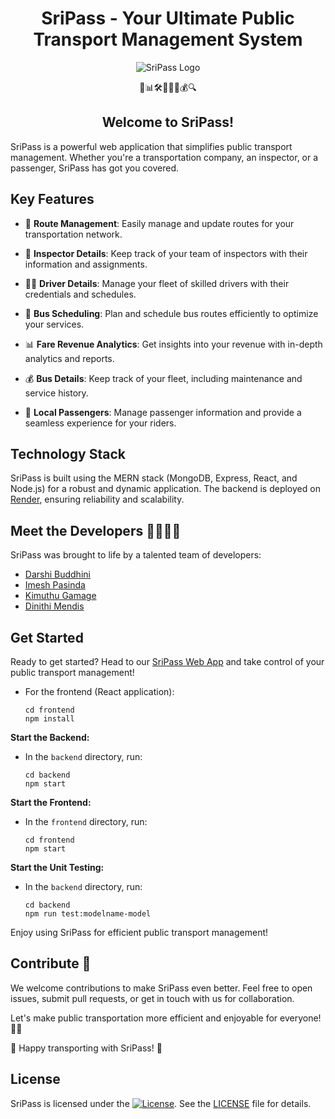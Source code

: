 <h1 align="center">SriPass - Your Ultimate Public Transport Management System</h1>
<p align="center">
  <img src="https://github.com/SriPass/SriPass-WEB-APP/blob/dev/logov2.png" alt="SriPass Logo" />
</p>

<p align="center">
  🚌📊🛠️👮🧑‍✈️💰🔍
</p>

<h2 align="center">Welcome to SriPass!</h2>

SriPass is a powerful web application that simplifies public transport management. Whether you're a transportation company, an inspector, or a passenger, SriPass has got you covered.

## Key Features

- 🚌 **Route Management**: Easily manage and update routes for your transportation network.

- 👮 **Inspector Details**: Keep track of your team of inspectors with their information and assignments.

- 🧑‍✈️ **Driver Details**: Manage your fleet of skilled drivers with their credentials and schedules.

- 🚌 **Bus Scheduling**: Plan and schedule bus routes efficiently to optimize your services.

- 📊 **Fare Revenue Analytics**: Get insights into your revenue with in-depth analytics and reports.

- 💰 **Bus Details**: Keep track of your fleet, including maintenance and service history.

- 🧑 **Local Passengers**: Manage passenger information and provide a seamless experience for your riders.

## Technology Stack

SriPass is built using the MERN stack (MongoDB, Express, React, and Node.js) for a robust and dynamic application. The backend is deployed on [Render](https://render.com/), ensuring reliability and scalability.

## Meet the Developers 👩‍💻👨‍💻

SriPass was brought to life by a talented team of developers:
- [Darshi Buddhini](https://github.com/darshibuddhini)
- [Imesh Pasinda](https://github.com/imeshpasinda)
- [Kimuthu Gamage](https://github.com/kimuthuug)
- [Dinithi Mendis](https://github.com/dinithi27)

## Get Started

Ready to get started? Head to our [SriPass Web App](https://sripass.onrender.com/) and take control of your public transport management!


- For the frontend (React application):
  ```
  cd frontend
  npm install
  ```

**Start the Backend:**
- In the `backend` directory, run:
  ```
  cd backend
  npm start
  ```

**Start the Frontend:**
- In the `frontend` directory, run:
  ```
  cd frontend
  npm start
  ```
  
**Start the Unit Testing:**
- In the `backend` directory, run:
  ```
  cd backend
  npm run test:modelname-model
  ```


Enjoy using SriPass for efficient public transport management!


## Contribute 🤝

We welcome contributions to make SriPass even better. Feel free to open issues, submit pull requests, or get in touch with us for collaboration.

Let's make public transportation more efficient and enjoyable for everyone! 🚌🌟

🚀 Happy transporting with SriPass! 🚀


## License

SriPass is licensed under the [![License](https://img.shields.io/badge/license-MIT-blue.svg)](https://opensource.org/licenses/MIT). See the [LICENSE](LICENSE) file for details.


